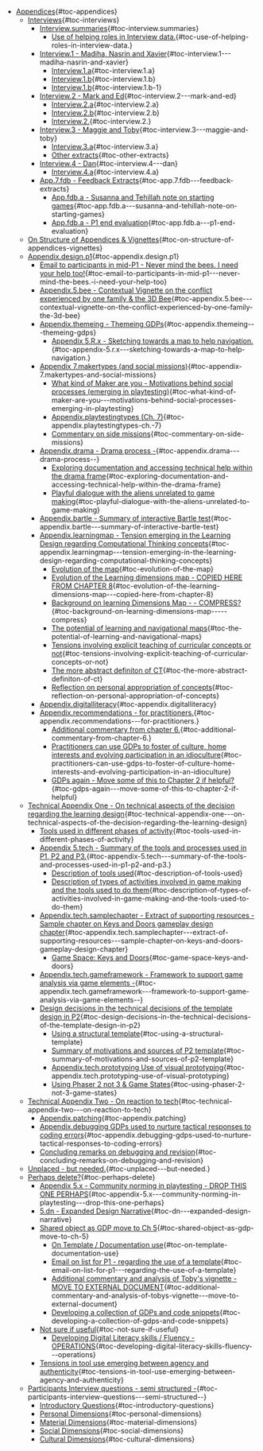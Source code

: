-   [Appendices](#appendices){#toc-appendices}
    -   [Interviews](#interviews){#toc-interviews}
        -   [Interview.summaries](#interview.summaries){#toc-interview.summaries}
            -   [Use of helping roles in Interview
                data.](#use-of-helping-roles-in-interview-data.){#toc-use-of-helping-roles-in-interview-data.}
        -   [Interview.1 - Madiha, Nasrin and
            Xavier](#interview.1---madiha-nasrin-and-xavier){#toc-interview.1---madiha-nasrin-and-xavier}
            -   [Interview.1.a](#interview.1.a){#toc-interview.1.a}
            -   [Interview.1.b](#interview.1.b){#toc-interview.1.b}
            -   [Interview.1.b](#interview.1.b-1){#toc-interview.1.b-1}
        -   [Interview.2 - Mark and
            Ed](#interview.2---mark-and-ed){#toc-interview.2---mark-and-ed}
            -   [Interview.2.a](#interview.2.a){#toc-interview.2.a}
            -   [Interview.2.b](#interview.2.b){#toc-interview.2.b}
            -   [Interview.2.](#interview.2.){#toc-interview.2.}
        -   [Interview.3 - Maggie and
            Toby](#interview.3---maggie-and-toby){#toc-interview.3---maggie-and-toby}
            -   [Interview.3.a](#interview.3.a){#toc-interview.3.a}
            -   [Other extracts](#other-extracts){#toc-other-extracts}
        -   [Interview.4 -
            Dan](#interview.4---dan){#toc-interview.4---dan}
            -   [Interview.4.a](#interview.4.a){#toc-interview.4.a}
        -   [App.7.fdb - Feedback
            Extracts](#app.7.fdb---feedback-extracts){#toc-app.7.fdb---feedback-extracts}
            -   [App.fdb.a - Susanna and Tehillah note on starting
                games](#app.fdb.a---susanna-and-tehillah-note-on-starting-games){#toc-app.fdb.a---susanna-and-tehillah-note-on-starting-games}
            -   [App.fdb.a - P1 end
                evaluation](#app.fdb.a---p1-end-evaluation){#toc-app.fdb.a---p1-end-evaluation}
    -   [On Structure of Appendices &
        Vignettes](#on-structure-of-appendices-vignettes){#toc-on-structure-of-appendices-vignettes}
    -   [Appendix.design.p1](#appendix.design.p1){#toc-appendix.design.p1}
        -   [Email to participants in mid-P1 - Never mind the bees. I
            need your help
            too!](#email-to-participants-in-mid-p1---never-mind-the-bees.-i-need-your-help-too){#toc-email-to-participants-in-mid-p1---never-mind-the-bees.-i-need-your-help-too}
        -   [Appendix.5.bee - Contextual Vignette on the conflict
            experienced by one family & the 3D
            Bee](#appendix.5.bee---contextual-vignette-on-the-conflict-experienced-by-one-family-the-3d-bee){#toc-appendix.5.bee---contextual-vignette-on-the-conflict-experienced-by-one-family-the-3d-bee}
        -   [Appendix.themeing - Themeing
            GDPs](#appendix.themeing---themeing-gdps){#toc-appendix.themeing---themeing-gdps}
            -   [Appendix 5.R.x - Sketching towards a map to help
                navigation.](#appendix-5.r.x---sketching-towards-a-map-to-help-navigation.){#toc-appendix-5.r.x---sketching-towards-a-map-to-help-navigation.}
        -   [Appendix 7.makertypes (and social
            missions)](#appendix-7.makertypes-and-social-missions){#toc-appendix-7.makertypes-and-social-missions}
            -   [What kind of Maker are you - Motivations behind social
                processes (emerging in
                playtesting)](#what-kind-of-maker-are-you---motivations-behind-social-processes-emerging-in-playtesting){#toc-what-kind-of-maker-are-you---motivations-behind-social-processes-emerging-in-playtesting}
            -   [Appendix.playtestingtypes (Ch.
                7)](#appendix.playtestingtypes-ch.-7){#toc-appendix.playtestingtypes-ch.-7}
            -   [Commentary on side
                missions](#commentary-on-side-missions){#toc-commentary-on-side-missions}
        -   [Appendix.drama - Drama process
            -](#appendix.drama---drama-process--){#toc-appendix.drama---drama-process--}
            -   [Exploring documentation and accessing technical help
                within the drama
                frame](#exploring-documentation-and-accessing-technical-help-within-the-drama-frame){#toc-exploring-documentation-and-accessing-technical-help-within-the-drama-frame}
            -   [Playful dialogue with the aliens unrelated to game
                making](#playful-dialogue-with-the-aliens-unrelated-to-game-making){#toc-playful-dialogue-with-the-aliens-unrelated-to-game-making}
        -   [Appendix.bartle - Summary of interactive Bartle
            test](#appendix.bartle---summary-of-interactive-bartle-test){#toc-appendix.bartle---summary-of-interactive-bartle-test}
        -   [Appendix.learningmap - Tension emerging in the Learning
            Design regarding Computational Thinking
            concepts](#appendix.learningmap---tension-emerging-in-the-learning-design-regarding-computational-thinking-concepts){#toc-appendix.learningmap---tension-emerging-in-the-learning-design-regarding-computational-thinking-concepts}
            -   [Evolution of the
                map](#evolution-of-the-map){#toc-evolution-of-the-map}
            -   [Evolution of the Learning dimensions map - COPIED HERE
                FROM CHAPTER
                8](#evolution-of-the-learning-dimensions-map---copied-here-from-chapter-8){#toc-evolution-of-the-learning-dimensions-map---copied-here-from-chapter-8}
            -   [Background on learning Dimensions Map - -
                COMPRESS?](#background-on-learning-dimensions-map-----compress){#toc-background-on-learning-dimensions-map-----compress}
            -   [The potential of learning and navigational
                maps](#the-potential-of-learning-and-navigational-maps){#toc-the-potential-of-learning-and-navigational-maps}
            -   [Tensions involving explicit teaching of curricular
                concepts or
                not](#tensions-involving-explicit-teaching-of-curricular-concepts-or-not){#toc-tensions-involving-explicit-teaching-of-curricular-concepts-or-not}
            -   [The more abstract definiton of
                CT](#the-more-abstract-definiton-of-ct){#toc-the-more-abstract-definiton-of-ct}
            -   [Reflection on personal appropriation of
                concepts](#reflection-on-personal-appropriation-of-concepts){#toc-reflection-on-personal-appropriation-of-concepts}
        -   [Appendix.digitalliteracy](#appendix.digitalliteracy){#toc-appendix.digitalliteracy}
        -   [Appendix.recommendations - for
            practitioners.](#appendix.recommendations---for-practitioners.){#toc-appendix.recommendations---for-practitioners.}
            -   [Additional commentary from chapter
                6.](#additional-commentary-from-chapter-6.){#toc-additional-commentary-from-chapter-6.}
            -   [Practitioners can use GDPs to foster of culture, home
                interests and evolving participation in an
                idioculture](#practitioners-can-use-gdps-to-foster-of-culture-home-interests-and-evolving-participation-in-an-idioculture){#toc-practitioners-can-use-gdps-to-foster-of-culture-home-interests-and-evolving-participation-in-an-idioculture}
            -   [GDPs again - Move some of this to Chapter 2 if
                helpful?](#gdps-again---move-some-of-this-to-chapter-2-if-helpful){#toc-gdps-again---move-some-of-this-to-chapter-2-if-helpful}
    -   [Technical Appendix One - On technical aspects of the decision
        regarding the learning
        design](#technical-appendix-one---on-technical-aspects-of-the-decision-regarding-the-learning-design){#toc-technical-appendix-one---on-technical-aspects-of-the-decision-regarding-the-learning-design}
        -   [Tools used in different phases of
            activity](#tools-used-in-different-phases-of-activity){#toc-tools-used-in-different-phases-of-activity}
        -   [Appendix 5.tech - Summary of the tools and processes used
            in P1, P2 and
            P3.](#appendix-5.tech---summary-of-the-tools-and-processes-used-in-p1-p2-and-p3.){#toc-appendix-5.tech---summary-of-the-tools-and-processes-used-in-p1-p2-and-p3.}
            -   [Description of tools
                used](#description-of-tools-used){#toc-description-of-tools-used}
            -   [Description of types of activities involved in game
                making and the tools used to do
                them](#description-of-types-of-activities-involved-in-game-making-and-the-tools-used-to-do-them){#toc-description-of-types-of-activities-involved-in-game-making-and-the-tools-used-to-do-them}
        -   [Appendix.tech.samplechapter - Extract of supporting
            resources - Sample chapter on Keys and Doors gameplay design
            chapter](#appendix.tech.samplechapter---extract-of-supporting-resources---sample-chapter-on-keys-and-doors-gameplay-design-chapter){#toc-appendix.tech.samplechapter---extract-of-supporting-resources---sample-chapter-on-keys-and-doors-gameplay-design-chapter}
            -   [Game Space: Keys and
                Doors](#game-space-keys-and-doors){#toc-game-space-keys-and-doors}
        -   [Appendix.tech.gameframework - Framework to support game
            analysis via game elements
            -](#appendix.tech.gameframework---framework-to-support-game-analysis-via-game-elements--){#toc-appendix.tech.gameframework---framework-to-support-game-analysis-via-game-elements--}
        -   [Design decisions in the technical decisions of the template
            design in
            P2](#design-decisions-in-the-technical-decisions-of-the-template-design-in-p2){#toc-design-decisions-in-the-technical-decisions-of-the-template-design-in-p2}
            -   [Using a structural
                template](#using-a-structural-template){#toc-using-a-structural-template}
            -   [Summary of motivations and sources of P2
                template](#summary-of-motivations-and-sources-of-p2-template){#toc-summary-of-motivations-and-sources-of-p2-template}
            -   [Appendix.tech.prototyping Use of visual
                prototyping](#appendix.tech.prototyping-use-of-visual-prototyping){#toc-appendix.tech.prototyping-use-of-visual-prototyping}
            -   [Using Phaser 2 not 3 & Game
                States](#using-phaser-2-not-3-game-states){#toc-using-phaser-2-not-3-game-states}
    -   [Technical Appendix Two - On reaction to
        tech](#technical-appendix-two---on-reaction-to-tech){#toc-technical-appendix-two---on-reaction-to-tech}
        -   [Appendix.patching](#appendix.patching){#toc-appendix.patching}
        -   [Appendix.debugging GDPs used to nurture tactical responses
            to coding
            errors](#appendix.debugging-gdps-used-to-nurture-tactical-responses-to-coding-errors){#toc-appendix.debugging-gdps-used-to-nurture-tactical-responses-to-coding-errors}
        -   [Concluding remarks on debugging and
            revision](#concluding-remarks-on-debugging-and-revision){#toc-concluding-remarks-on-debugging-and-revision}
    -   [Unplaced - but
        needed.](#unplaced---but-needed.){#toc-unplaced---but-needed.}
    -   [Perhaps delete?](#perhaps-delete){#toc-perhaps-delete}
        -   [Appendix 5.x - Community norming in playtesting - DROP THIS
            ONE
            PERHAPS](#appendix-5.x---community-norming-in-playtesting---drop-this-one-perhaps){#toc-appendix-5.x---community-norming-in-playtesting---drop-this-one-perhaps}
        -   [5.dn - Expanded Design
            Narrative](#dn---expanded-design-narrative){#toc-dn---expanded-design-narrative}
        -   [Shared object as GDP move to Ch
            5](#shared-object-as-gdp-move-to-ch-5){#toc-shared-object-as-gdp-move-to-ch-5}
            -   [On Template / Documentation
                use](#on-template-documentation-use){#toc-on-template-documentation-use}
            -   [Email on list for P1 - regarding the use of a
                template](#email-on-list-for-p1---regarding-the-use-of-a-template){#toc-email-on-list-for-p1---regarding-the-use-of-a-template}
            -   [Additional commentary and analysis of Toby's vignette -
                MOVE TO EXTERNAL
                DOCUMENT](#additional-commentary-and-analysis-of-tobys-vignette---move-to-external-document){#toc-additional-commentary-and-analysis-of-tobys-vignette---move-to-external-document}
            -   [Developing a collection of GDPs and code
                snippets](#developing-a-collection-of-gdps-and-code-snippets){#toc-developing-a-collection-of-gdps-and-code-snippets}
        -   [Not sure if
            useful](#not-sure-if-useful){#toc-not-sure-if-useful}
            -   [Developing Digital Literacy skills / Fluency -
                OPERATIONS](#developing-digital-literacy-skills-fluency---operations){#toc-developing-digital-literacy-skills-fluency---operations}
        -   [Tensions in tool use emerging between agency and
            authenticity](#tensions-in-tool-use-emerging-between-agency-and-authenticity){#toc-tensions-in-tool-use-emerging-between-agency-and-authenticity}
    -   [Participants Interview questions - semi structured
        -](#participants-interview-questions---semi-structured--){#toc-participants-interview-questions---semi-structured--}
        -   [Introductory
            Questions](#introductory-questions){#toc-introductory-questions}
        -   [Personal
            Dimensions](#personal-dimensions){#toc-personal-dimensions}
        -   [Material
            Dimensions](#material-dimensions){#toc-material-dimensions}
        -   [Social
            Dimensions](#social-dimensions){#toc-social-dimensions}
        -   [Cultural
            Dimensions](#cultural-dimensions){#toc-cultural-dimensions}
